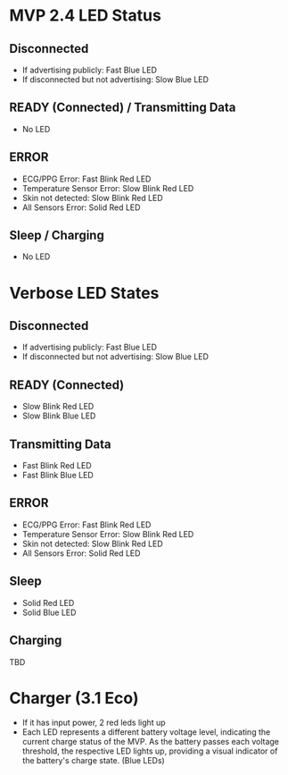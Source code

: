 # MVP 2.4 LED Status
## Disconnected
- If advertising publicly: Fast Blue LED
- If disconnected but not advertising: Slow Blue LED

## READY (Connected) / Transmitting Data
- No LED

## ERROR 
- ECG/PPG Error: Fast Blink Red LED
- Temperature Sensor Error: Slow Blink Red LED
- Skin not detected: Slow Blink Red LED
- All Sensors Error: Solid Red LED

## Sleep / Charging
- No LED

# Verbose LED States
## Disconnected
- If advertising publicly: Fast Blue LED
- If disconnected but not advertising: Slow Blue LED

## READY (Connected) 
- Slow Blink Red LED
- Slow Blink Blue LED

## Transmitting Data
- Fast Blink Red LED
- Fast Blink Blue LED

## ERROR 
- ECG/PPG Error: Fast Blink Red LED
- Temperature Sensor Error: Slow Blink Red LED
- Skin not detected: Slow Blink Red LED
- All Sensors Error: Solid Red LED

## Sleep 
- Solid Red LED
- Solid Blue LED

## Charging
TBD

# Charger (3.1 Eco)
- If it has input power, 2 red leds light up
- Each LED represents a different battery voltage level, indicating the current charge status of the MVP. As the battery passes each voltage threshold, the respective LED lights up, providing a visual indicator of the battery's charge state.
(Blue LEDs)

